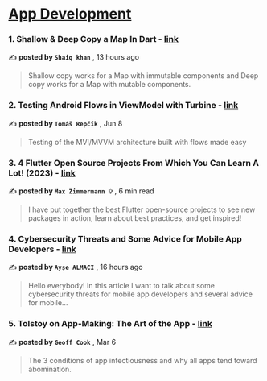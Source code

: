
<h1><a href=https://medium.com/tag/mobile-app-development/recommended target="_blank" rel="noopener noreferrer">App Development</a></h1>
<h3>1. Shallow & Deep Copy a Map In Dart - <a href=https://medium.com/@shaiq_khan?source=tag_recommended_feed---------0-84----------mobile_app_development----------e3fd307f_30e9_428e_9901_e8877e614d59------- target="_blank" rel="noopener noreferrer">link</a></h3>

✍️ **posted by `Shaiq khan`** <date> , 13 hours ago</date>

<blockquote>Shallow copy works for a Map with immutable components and Deep copy works for a Map with mutable components.</blockquote>

<h3>2. Testing Android Flows in ViewModel with Turbine - <a href=https://medium.com/@tomas-repcik?source=tag_recommended_feed---------1-107----------mobile_app_development----------e3fd307f_30e9_428e_9901_e8877e614d59------- target="_blank" rel="noopener noreferrer">link</a></h3>

✍️ **posted by `Tomáš Repčík`** <date> , Jun 8</date>

<blockquote>Testing of the MVI/MVVM architecture built with flows made easy</blockquote>

<h3>3. 4 Flutter Open Source Projects From Which You Can Learn A Lot! (2023) - <a href=https://medium.com/@m-zimmermann1?source=tag_recommended_feed---------2-85----------mobile_app_development----------e3fd307f_30e9_428e_9901_e8877e614d59------- target="_blank" rel="noopener noreferrer">link</a></h3>

✍️ **posted by `Max Zimmermann 💡`** <date> , 6 min read</date>

<blockquote>I have put together the best Flutter open-source projects to see new packages in action, learn about best practices, and get inspired!</blockquote>

<h3>4. Cybersecurity Threats and Some Advice for Mobile App Developers - <a href=https://medium.com/@aysealmaci?source=tag_recommended_feed---------3-84----------mobile_app_development----------e3fd307f_30e9_428e_9901_e8877e614d59------- target="_blank" rel="noopener noreferrer">link</a></h3>

✍️ **posted by `Ayşe ALMACI`** <date> , 16 hours ago</date>

<blockquote>Hello everybody! In this article I want to talk about some cybersecurity threats for mobile app developers and several advice for mobile…</blockquote>

<h3>5. Tolstoy on App-Making: The Art of the App - <a href=https://medium.com/@geoff.cook?source=tag_recommended_feed---------4-107----------mobile_app_development----------e3fd307f_30e9_428e_9901_e8877e614d59------- target="_blank" rel="noopener noreferrer">link</a></h3>

✍️ **posted by `Geoff Cook`** <date> , Mar 6</date>

<blockquote>The 3 conditions of app infectiousness and why all apps tend toward abomination.</blockquote>

